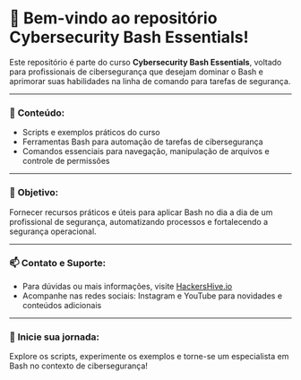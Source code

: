 # 🐚 Bem-vindo ao repositório Cybersecurity Bash Essentials!

Este repositório é parte do curso **Cybersecurity Bash Essentials**, voltado para profissionais de cibersegurança que desejam dominar o Bash e aprimorar suas habilidades na linha de comando para tarefas de segurança.

---

### 📂 **Conteúdo:**
- Scripts e exemplos práticos do curso
- Ferramentas Bash para automação de tarefas de cibersegurança
- Comandos essenciais para navegação, manipulação de arquivos e controle de permissões

---

### 🎯 **Objetivo:**
Fornecer recursos práticos e úteis para aplicar Bash no dia a dia de um profissional de segurança, automatizando processos e fortalecendo a segurança operacional.

---

### 📫 **Contato e Suporte:**
- Para dúvidas ou mais informações, visite [HackersHive.io](https://hackershive.io)
- Acompanhe nas redes sociais: Instagram e YouTube para novidades e conteúdos adicionais

---

### 🚀 **Inicie sua jornada:**
Explore os scripts, experimente os exemplos e torne-se um especialista em Bash no contexto de cibersegurança!
